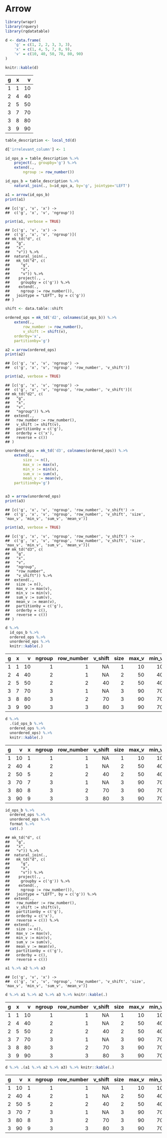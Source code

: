 Arrow
================

``` r
library(wrapr)
library(rquery)
library(rqdatatable)

d <- data.frame(
    'g' = c(1, 2, 2, 3, 3, 3),
    'x' = c(1, 4, 5, 7, 8, 9),
    'v' = c(10, 40, 50, 70, 80, 90)
)

knitr::kable(d)
```

| g | x |  v |
| -: | -: | -: |
| 1 | 1 | 10 |
| 2 | 4 | 40 |
| 2 | 5 | 50 |
| 3 | 7 | 70 |
| 3 | 8 | 80 |
| 3 | 9 | 90 |

``` r
table_description <- local_td(d)

d['irrelevant_column'] <- 1

id_ops_a = table_description %.>%
    project(., groupby='g') %.>%
    extend(.,
        ngroup := row_number())

id_ops_b = table_description %.>%
    natural_join(., b=id_ops_a, by='g', jointype='LEFT')

a1 = arrow(id_ops_b)
print(a1)
```

    ## [c('g', 'v', 'x') ->
    ##  c('g', 'x', 'v', 'ngroup')]

``` r
print(a1, verbose = TRUE)
```

    ## [c('g', 'v', 'x') ->
    ##  c('g', 'x', 'v', 'ngroup')](
    ## mk_td("d", c(
    ##   "g",
    ##   "x",
    ##   "v")) %.>%
    ##  natural_join(.,
    ##   mk_td("d", c(
    ##     "g",
    ##     "x",
    ##     "v")) %.>%
    ##    project(., ,
    ##     groupby = c('g')) %.>%
    ##    extend(.,
    ##     ngroup := row_number()),
    ##   jointype = "LEFT", by = c('g'))
    ## )

``` r
shift <- data.table::shift

ordered_ops = mk_td('d2', colnames(id_ops_b)) %.>%
    extend(., 
        row_number := row_number(),
        v_shift := shift(v),
    orderby='x',
    partitionby='g')

a2 = arrow(ordered_ops)
print(a2)
```

    ## [c('g', 'x', 'v', 'ngroup') ->
    ##  c('g', 'x', 'v', 'ngroup', 'row_number', 'v_shift')]

``` r
print(a2, verbose = TRUE)
```

    ## [c('g', 'x', 'v', 'ngroup') ->
    ##  c('g', 'x', 'v', 'ngroup', 'row_number', 'v_shift')](
    ## mk_td("d2", c(
    ##   "g",
    ##   "x",
    ##   "v",
    ##   "ngroup")) %.>%
    ##  extend(.,
    ##   row_number := row_number(),
    ##   v_shift := shift(v),
    ##   partitionby = c('g'),
    ##   orderby = c('x'),
    ##   reverse = c())
    ## )

``` r
unordered_ops = mk_td('d3', colnames(ordered_ops)) %.>%
    extend(.,
        size := n(),
        max_v := max(v),
        min_v := min(v),
        sum_v := sum(v),
        mean_v := mean(v),
    partitionby='g')


a3 = arrow(unordered_ops)
print(a3)
```

    ## [c('g', 'x', 'v', 'ngroup', 'row_number', 'v_shift') ->
    ##  c('g', 'x', 'v', 'ngroup', 'row_number', 'v_shift', 'size', 'max_v', 'min_v', 'sum_v', 'mean_v')]

``` r
print(a3, verbose = TRUE)
```

    ## [c('g', 'x', 'v', 'ngroup', 'row_number', 'v_shift') ->
    ##  c('g', 'x', 'v', 'ngroup', 'row_number', 'v_shift', 'size', 'max_v', 'min_v', 'sum_v', 'mean_v')](
    ## mk_td("d3", c(
    ##   "g",
    ##   "x",
    ##   "v",
    ##   "ngroup",
    ##   "row_number",
    ##   "v_shift")) %.>%
    ##  extend(.,
    ##   size := n(),
    ##   max_v := max(v),
    ##   min_v := min(v),
    ##   sum_v := sum(v),
    ##   mean_v := mean(v),
    ##   partitionby = c('g'),
    ##   orderby = c(),
    ##   reverse = c())
    ## )

``` r
d %.>% 
  id_ops_b %.>% 
  ordered_ops %.>% 
  unordered_ops %.>%
  knitr::kable(.)
```

| g | x |  v | ngroup | row\_number | v\_shift | size | max\_v | min\_v | sum\_v | mean\_v |
| -: | -: | -: | -----: | ----------: | -------: | ---: | -----: | -----: | -----: | ------: |
| 1 | 1 | 10 |      1 |           1 |       NA |    1 |     10 |     10 |     10 |      10 |
| 2 | 4 | 40 |      2 |           1 |       NA |    2 |     50 |     40 |     90 |      45 |
| 2 | 5 | 50 |      2 |           2 |       40 |    2 |     50 |     40 |     90 |      45 |
| 3 | 7 | 70 |      3 |           1 |       NA |    3 |     90 |     70 |    240 |      80 |
| 3 | 8 | 80 |      3 |           2 |       70 |    3 |     90 |     70 |    240 |      80 |
| 3 | 9 | 90 |      3 |           3 |       80 |    3 |     90 |     70 |    240 |      80 |

``` r
d %.>% 
  .(id_ops_b %.>% 
  ordered_ops %.>% 
  unordered_ops) %.>%
  knitr::kable(.)
```

| g |  v | x | ngroup | row\_number | v\_shift | size | max\_v | min\_v | sum\_v | mean\_v |
| -: | -: | -: | -----: | ----------: | -------: | ---: | -----: | -----: | -----: | ------: |
| 1 | 10 | 1 |      1 |           1 |       NA |    1 |     10 |     10 |     10 |      10 |
| 2 | 40 | 4 |      2 |           1 |       NA |    2 |     50 |     40 |     90 |      45 |
| 2 | 50 | 5 |      2 |           2 |       40 |    2 |     50 |     40 |     90 |      45 |
| 3 | 70 | 7 |      3 |           1 |       NA |    3 |     90 |     70 |    240 |      80 |
| 3 | 80 | 8 |      3 |           2 |       70 |    3 |     90 |     70 |    240 |      80 |
| 3 | 90 | 9 |      3 |           3 |       80 |    3 |     90 |     70 |    240 |      80 |

``` r
id_ops_b %.>% 
  ordered_ops %.>% 
  unordered_ops %.>% 
  format %.>%
  cat(.)
```

    ## mk_td("d", c(
    ##   "g",
    ##   "x",
    ##   "v")) %.>%
    ##  natural_join(.,
    ##   mk_td("d", c(
    ##     "g",
    ##     "x",
    ##     "v")) %.>%
    ##    project(., ,
    ##     groupby = c('g')) %.>%
    ##    extend(.,
    ##     ngroup := row_number()),
    ##   jointype = "LEFT", by = c('g')) %.>%
    ##  extend(.,
    ##   row_number := row_number(),
    ##   v_shift := shift(v),
    ##   partitionby = c('g'),
    ##   orderby = c('x'),
    ##   reverse = c()) %.>%
    ##  extend(.,
    ##   size := n(),
    ##   max_v := max(v),
    ##   min_v := min(v),
    ##   sum_v := sum(v),
    ##   mean_v := mean(v),
    ##   partitionby = c('g'),
    ##   orderby = c(),
    ##   reverse = c())

``` r
a1 %.>% a2 %.>% a3
```

    ## [c('g', 'v', 'x') ->
    ##  c('g', 'x', 'v', 'ngroup', 'row_number', 'v_shift', 'size', 'max_v', 'min_v', 'sum_v', 'mean_v')]

``` r
d %.>% a1 %.>% a2 %.>% a3 %.>% knitr::kable(.)
```

| g | x |  v | ngroup | row\_number | v\_shift | size | max\_v | min\_v | sum\_v | mean\_v |
| -: | -: | -: | -----: | ----------: | -------: | ---: | -----: | -----: | -----: | ------: |
| 1 | 1 | 10 |      1 |           1 |       NA |    1 |     10 |     10 |     10 |      10 |
| 2 | 4 | 40 |      2 |           1 |       NA |    2 |     50 |     40 |     90 |      45 |
| 2 | 5 | 50 |      2 |           2 |       40 |    2 |     50 |     40 |     90 |      45 |
| 3 | 7 | 70 |      3 |           1 |       NA |    3 |     90 |     70 |    240 |      80 |
| 3 | 8 | 80 |      3 |           2 |       70 |    3 |     90 |     70 |    240 |      80 |
| 3 | 9 | 90 |      3 |           3 |       80 |    3 |     90 |     70 |    240 |      80 |

``` r
d %.>% .(a1 %.>% a2 %.>% a3) %.>% knitr::kable(.)
```

| g |  v | x | ngroup | row\_number | v\_shift | size | max\_v | min\_v | sum\_v | mean\_v |
| -: | -: | -: | -----: | ----------: | -------: | ---: | -----: | -----: | -----: | ------: |
| 1 | 10 | 1 |      1 |           1 |       NA |    1 |     10 |     10 |     10 |      10 |
| 2 | 40 | 4 |      2 |           1 |       NA |    2 |     50 |     40 |     90 |      45 |
| 2 | 50 | 5 |      2 |           2 |       40 |    2 |     50 |     40 |     90 |      45 |
| 3 | 70 | 7 |      3 |           1 |       NA |    3 |     90 |     70 |    240 |      80 |
| 3 | 80 | 8 |      3 |           2 |       70 |    3 |     90 |     70 |    240 |      80 |
| 3 | 90 | 9 |      3 |           3 |       80 |    3 |     90 |     70 |    240 |      80 |

